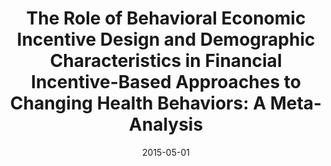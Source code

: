 ---
articlename2: CHOP Weight Loss 2
title: >-
  The Role of Behavioral Economic Incentive Design and Demographic Characteristics in Financial Incentive-Based Approaches to Changing Health Behaviors: A Meta-Analysis
date: 2015-05-01
summary: >-
  Evaluate the use of behavioral economics to design financial incentives to promote health behavior change and to explore associations with demographic characteristics
authors: >-
  Haff N, Patel MS, Lim R, Zhu J, Troxel AB, Asch DA, Volpp KG.
externallink: 'https://www.ncbi.nlm.nih.gov/pubmed/25928816'
journal: Am J Health Promot
---